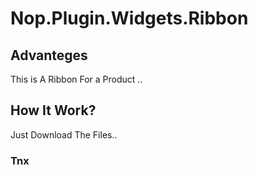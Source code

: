 # Nop.Plugin.Widgets.Ribbon
## Advanteges
This is A Ribbon For a Product ..

## How It Work?
Just Download The Files..

### Tnx
